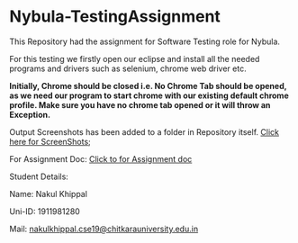 # Nybula-TestingAssignment
This Repository had the assignment for Software Testing role for Nybula. 

For this testing we firstly open our eclipse and install all the needed programs and drivers such as selenium,  chrome web driver etc.


**Initially, Chrome should be closed i.e. No Chrome Tab should be opened, as we need our program to start chrome with our existing default chrome profile. Make sure you have no chrome tab opened or it will throw an Exception.**


Output Screenshots has been added to a folder in Repository itself.
[Click here for ScreenShots](https://github.com/Nakulkhippal/Nybula-TestingAssignment/tree/main/Nybula-Assignment-Output-ScreenShots);

For Assignment Doc: [Click to for Assignment doc](https://github.com/Nakulkhippal/Nybula-TestingAssignment/blob/main/Nybula%20Assignment.docx)

Student Details:

Name: Nakul Khippal

Uni-ID: 1911981280

Mail: nakulkhippal.cse19@chitkarauniversity.edu.in
